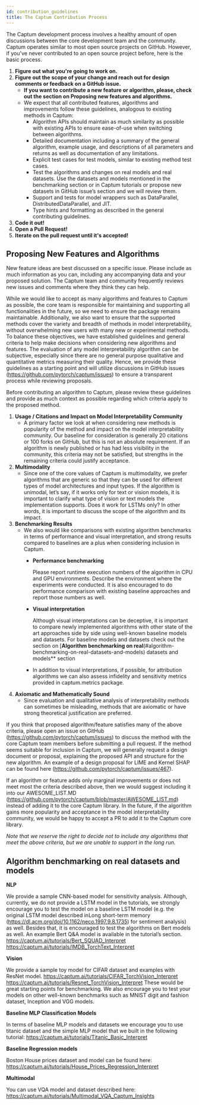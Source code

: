 ```yaml
---
id: contribution_guidelines
title: The Captum Contribution Process
---
```


The Captum development process involves a healthy amount of open discussions between the core development team and the community.
Captum operates similar to most open source projects on GitHub. However, if you've never contributed to an open source project before, here is the basic process.


1. **Figure out what you're going to work on.**
2. **Figure out the scope of your change and reach out for design comments or feedback on a GitHub issue.**
    * **If you want to contribute a new feature or algorithm, please, check out the section on Proposing new features and algorithms.**
    * We expect that all contributed features, algorithms and improvements follow these guidelines, analogous to existing methods in Captum:
        * Algorithm APIs should maintain as much similarity as possible with existing APIs to ensure ease-of-use when switching between algorithms.
        * Detailed documentation including a summary of the general algorithm, example usage, and descriptions of all parameters and returns as well as documentation of any limitations.
        * Explicit test cases for test models, similar to existing method test cases.
        * Test the algorithms and changes on real models and real datasets. Use the datasets and models mentioned in the benchmarking section or in Captum tutorials or propose new datasets in GitHub issue’s section and we will review them.
        * Support and tests for model wrappers such as DataParallel, DistributedDataParallel, and JIT.
        * Type hints and formatting as described in the general contributing guidelines.
3. **Code it out!**
4. **Open a Pull Request!**
5. **Iterate on the pull request until it's accepted!**

## Proposing New Features and Algorithms

New feature ideas are best discussed on a specific issue. Please include as much information as you can, including any accompanying data and your proposed solution. The Captum team and community frequently reviews new issues and comments where they think they can help.

While we would like to accept as many algorithms and features to Captum as possible, the core team is responsible for maintaining and supporting all functionalities in the future, so we need to ensure the package remains maintainable. Additionally, we also want to ensure that the supported methods cover the variety and breadth of methods in model interpretability, without overwhelming new users with many new or experimental methods. To balance these objectives, we have established guidelines and general criteria to help make decisions when considering new algorithms and features. The evaluation of any model interpretability algorithm can be subjective, especially since there are no general purpose qualitative and quantitative metrics measuring their quality. Hence, we provide these guidelines as a starting point and will utilize discussions in GitHub issues (https://github.com/pytorch/captum/issues) to ensure a transparent process while reviewing proposals.

Before contributing an algorithm to Captum, please review these guidelines and provide as much context as possible regarding which criteria apply to the proposed method.

1. **Usage / Citations and Impact on Model Interpretability Community**
    * A primary factor we look at when considering new methods is popularity of the method and impact on the model interpretability community. Our baseline for consideration is generally 20 citations or 100 forks on GitHub, but this is not an absolute requirement.  If an algorithm is newly published or has had less visibility in the community, this criteria may not be satisfied, but strengths in the remaining criteria could justify acceptance.
2. **Multimodality**
    * Since one of the core values of Captum is multimodality, we prefer algorithms that are generic so that they can be used for different types of model architectures and input types. If the algorithm is unimodal, let’s say, if it works only for text or vision models, it is important to clarify what type of vision or text models the implementation supports. Does it work for LSTMs only? In other words, it is important to discuss the scope of the algorithm and its impact.
3. **Benchmarking Results**
    * We also would like comparisons with existing algorithm benchmarks in terms of performance and visual interpretation, and strong results compared to baselines are a plus when considering inclusion in Captum.
        * **Performance benchmarking**

            Please report runtime execution numbers of the algorithm in CPU and GPU environments. Describe the environment where the experiments were conducted. It is also encouraged to do performance comparison with existing baseline approaches and report those numbers as well.
        * **Visual interpretation**

            Although visual interpretations can be deceptive, it is important to compare newly implemented algorithms with other state of the art approaches side by side using well-known baseline models and datasets. For baseline models and datasets check out the section on [**Algorithm benchmarking on real**(#algorithm-benchmarking-on-real-datasets-and-models) datasets and models** section
        * In addition to visual interpretations, if possible, for attribution algorithms we can also assess infidelity and sensitivity metrics provided in captum.metrics package.
4. **Axiomatic and Mathematically Sound**
    * Since evaluation and qualitative analysis of interpretability methods can sometimes be misleading, methods that are axiomatic or have strong theoretical justification are preferred.

If you think that proposed algorithm/feature satisfies many of the above criteria, please open an issue on GitHub (https://github.com/pytorch/captum/issues) to discuss the method with the core Captum team members before submitting a pull request. If the method seems suitable for inclusion in Captum, we will generally request a design document or proposal, explaining the proposed API and structure for the new algorithm. An example of a design proposal for LIME and Kernel SHAP can be found here (https://github.com/pytorch/captum/issues/467).

If an algorithm or feature adds only marginal improvements or does not meet most the criteria described above, then we would suggest including it into our AWESOME_LIST.MD (https://github.com/pytorch/captum/blob/master/AWESOME_LIST.md) instead of adding it to the core Captum library. In the future, if the algorithm gains more popularity and acceptance in the model interpretability community, we would be happy to accept a PR to add it to the Captum core library.

*Note that we reserve the right to decide not to include any algorithms that meet the above criteria, but we are unable to support in the long run.*


## Algorithm benchmarking on real datasets and models

**NLP**

We provide a sample CNN-based model for sensitivity analysis. Although, currently, we do not provide a LSTM model in the tutorials, we strongly encourage you to test the model on a baseline LSTM model (e.g. the original LSTM model described inLong short-term memory (https://dl.acm.org/doi/10.1162/neco.1997.9.8.1735) for sentiment analysis) as well.
Besides that, it is encouraged to test the algorithms on Bert models as well. An example Bert Q&A model is available in the tutorial’s section.
https://captum.ai/tutorials/Bert_SQUAD_Interpret
https://captum.ai/tutorials/IMDB_TorchText_Interpret

**Vision**

We provide a sample toy model for CIFAR dataset and examples with ResNet model.
https://captum.ai/tutorials/CIFAR_TorchVision_Interpret
https://captum.ai/tutorials/Resnet_TorchVision_Interpret
These would be great starting points for benchmarking.
We also encourage you to test your models on other well-known benchmarks such as MNIST digit and fashion
dataset, Inception and VGG models.

**Baseline MLP Classification Models**

In terms of baseline MLP models and datasets we encourage you to use titanic dataset and the simple MLP model that we built in the following tutorial:
https://captum.ai/tutorials/Titanic_Basic_Interpret

**Baseline  Regression models**

Boston House prices dataset and model can be found here:
https://captum.ai/tutorials/House_Prices_Regression_Interpret

**Multimodal**

You can use VQA model and dataset described here:
https://captum.ai/tutorials/Multimodal_VQA_Captum_Insights
